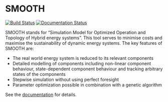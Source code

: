 # SMOOTH

[![Build Status](https://travis-ci.com/rl-institut/smooth.svg?branch=dev)](https://travis-ci.com/rl-institut/smooth)
[![Documentation Status](https://readthedocs.org/projects/smooth/badge/?version=latest)](https://smooth.readthedocs.io/en/latest/?badge=latest)

SMOOTH stands for “Simulation Model for Optimized Operation and Topology of
Hybrid energy systems”. This tool serves to minimise costs and maximise the
sustainability of dynamic energy systems. The key features of SMOOTH are:

  * The real world energy system is reduced to its relevant components
  * Detailed modelling of components including non-linear component behaviour,
    state-dependent component behaviour and tracking arbitrary states of the
    components
  * Stepwise simulation without using perfect foresight
  * Parameter optimization possible in combination with a genetic algorithm

See the [documentation](https://smooth.readthedocs.io/en/latest/index.html) for details.
